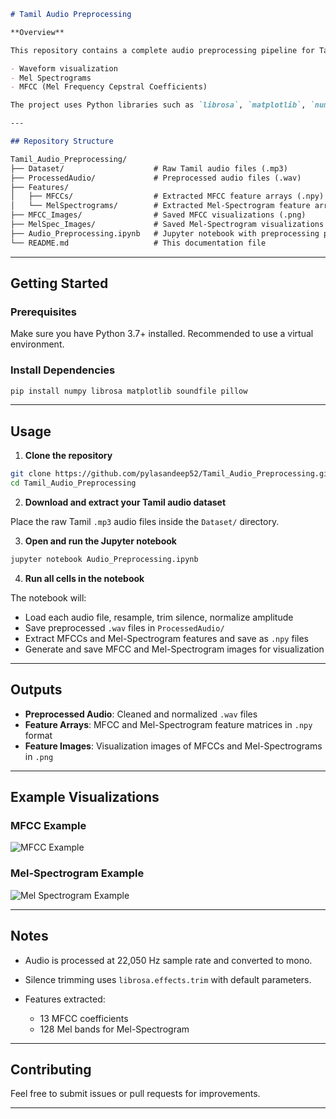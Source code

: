 ````markdown
# Tamil Audio Preprocessing

**Overview**

This repository contains a complete audio preprocessing pipeline for Tamil audio files. It loads raw `.mp3` audio data, trims silence, normalizes the audio, and extracts key features including:

- Waveform visualization
- Mel Spectrograms
- MFCC (Mel Frequency Cepstral Coefficients)

The project uses Python libraries such as `librosa`, `matplotlib`, `numpy`, and `soundfile` for audio processing and visualization.

---

## Repository Structure

Tamil_Audio_Preprocessing/
├── Dataset/                    # Raw Tamil audio files (.mp3)
├── ProcessedAudio/             # Preprocessed audio files (.wav)
├── Features/
│   ├── MFCCs/                  # Extracted MFCC feature arrays (.npy)
│   └── MelSpectrograms/        # Extracted Mel-Spectrogram feature arrays (.npy)
├── MFCC_Images/                # Saved MFCC visualizations (.png)
├── MelSpec_Images/             # Saved Mel-Spectrogram visualizations (.png)
├── Audio_Preprocessing.ipynb   # Jupyter notebook with preprocessing pipeline
└── README.md                   # This documentation file
````

---

## Getting Started

### Prerequisites

Make sure you have Python 3.7+ installed. Recommended to use a virtual environment.

### Install Dependencies

```bash
pip install numpy librosa matplotlib soundfile pillow
```

---

## Usage

1. **Clone the repository**

```bash
git clone https://github.com/pylasandeep52/Tamil_Audio_Preprocessing.git
cd Tamil_Audio_Preprocessing
```

2. **Download and extract your Tamil audio dataset**

Place the raw Tamil `.mp3` audio files inside the `Dataset/` directory.

3. **Open and run the Jupyter notebook**

```bash
jupyter notebook Audio_Preprocessing.ipynb
```

4. **Run all cells in the notebook**

The notebook will:

* Load each audio file, resample, trim silence, normalize amplitude
* Save preprocessed `.wav` files in `ProcessedAudio/`
* Extract MFCCs and Mel-Spectrogram features and save as `.npy` files
* Generate and save MFCC and Mel-Spectrogram images for visualization

---

## Outputs

* **Preprocessed Audio**: Cleaned and normalized `.wav` files
* **Feature Arrays**: MFCC and Mel-Spectrogram feature matrices in `.npy` format
* **Feature Images**: Visualization images of MFCCs and Mel-Spectrograms in `.png`

---

## Example Visualizations

### MFCC Example

![MFCC Example](MFCC_Images/example_mfcc.png)

### Mel-Spectrogram Example

![Mel Spectrogram Example](MelSpec_Images/example_melspec.png)

---

## Notes

* Audio is processed at 22,050 Hz sample rate and converted to mono.
* Silence trimming uses `librosa.effects.trim` with default parameters.
* Features extracted:

  * 13 MFCC coefficients
  * 128 Mel bands for Mel-Spectrogram

---

## Contributing

Feel free to submit issues or pull requests for improvements.

---

